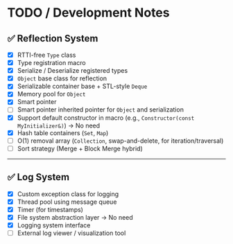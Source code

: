 # TODO / Development Notes

## ✅ Reflection System

-   [x] RTTI-free `Type` class
-   [x] Type registration macro
-   [x] Serialize / Deserialize registered types
-   [x] `Object` base class for reflection
-   [x] Serializable container base + STL-style `Deque`
-   [x] Memory pool for `Object`
-   [x] Smart pointer
-   [ ] Smart pointer inherited pointer for `Object` and serialization
-   [x] Support default constructor in macro (e.g., `Constructor(const MyInitializer&)`) -> No need
-   [x] Hash table containers (`Set`, `Map`)
-   [ ] O(1) removal array (`Collection`, swap-and-delete, for iteration/traversal)
-   [ ] Sort strategy (Merge + Block Merge hybrid)

---

## ✅ Log System

-   [x] Custom exception class for logging
-   [x] Thread pool using message queue
-   [x] Timer (for timestamps)
-   [x] File system abstraction layer -> No need
-   [x] Logging system interface
-   [ ] External log viewer / visualization tool
